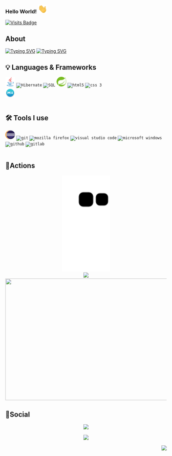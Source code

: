  <a name="top"></a>
 ### Hello World!  <img  src="https://github.com/pushpak-256/pushpak-256/blob/main/Stickers/Hi.gif?raw=true" width="29px">

[![Visits Badge](https://badges.pufler.dev/visits/Pushpak-256/Pushpak-256)](https://badges.pufler.dev/visits/Pushpak-256/Pushpak-256)
  
  [//]: <> (This is also a comment.
<img src="https://github.com/Pushpak-256/Pushpak-256/blob/master/assets/life_balance.gif" alt="side Image" align="right" width="200" height="auto" />)

## About 
[![Typing SVG](https://readme-typing-svg.herokuapp.com?font=Menlo&color=08DA08&vCenter=true&width=900&height=49&lines=%F0%9F%94%AD+I%E2%80%99m+currently+working+as+a+Software+Developer+in+Mumbai%2C+India)](https://git.io/typing-svg)
[![Typing SVG](https://readme-typing-svg.herokuapp.com?font=Menlo&color=AB00F4&vCenter=true&width=900&height=49&lines=%F0%9F%8C%B1+I%E2%80%99m+currently+Improving+Spring+and+DSA)](https://git.io/typing-svg)
<!--
 # About 
- 🔭 I’m currently working as a Software Developer in Mumbai, India
- 🌱 I’m currently learning Block Chain development
https://readme-typing-svg.herokuapp.com/demo/
speed =5000 w=900 h =49
-->

## :bulb: Languages & Frameworks 

<code><img title="Java" alt="java" width="30px" src="https://github.com/devicons/devicon/blob/v2.14.0/icons/java/java-original.svg" /></code>
<code><img title="Hibernate" alt="Hibernate" width="30px" src="https://user-images.githubusercontent.com/70573212/158594703-b513c743-38be-4a61-8566-50f198a834e1.png" /></code>
<code><img title="SQL" alt="SQL" width="30px" src="https://user-images.githubusercontent.com/70573212/158593634-04a2e7f2-d724-4b15-988f-e868cd6830f7.png" /></code>
<code><img title="Spring Framework" alt="Spring" width="30px" src="https://github.com/devicons/devicon/blob/master/icons/spring/spring-original.svg" /></code>
<code><img title="HTML 5" alt="html5" width="30px" src="https://cdn.jsdelivr.net/gh/devicons/devicon/icons/html5/html5-original.svg" /></code>
<code><img title="CSS 3" alt="css 3" width="30px" src="https://cdn.jsdelivr.net/gh/devicons/devicon/icons/css3/css3-original.svg" /></code>
<code> <img title="Markdown" alt="markdown" width="30px" src="https://github.com/pushpak-256/pushpak-256/blob/main/Stickers/markdown-github.png" /></code>
</br></br>

## :hammer_and_wrench: Tools I use

<code><img title="Eclipse IDE" alt="Eclipse" width="30px" src="https://github.com/pushpak-256/pushpak-256/blob/main/Stickers/eclipse.png" /></code>
<code><img title="Git" alt="git" width="30px" src="https://cdn.jsdelivr.net/gh/devicons/devicon/icons/git/git-original.svg" /></code>
<code><img title="Mozilla Firefox" alt="mozilla firefox" width="30px" src="https://cdn.jsdelivr.net/gh/devicons/devicon/icons/firefox/firefox-original.svg" /></code>
<code><img title="VS Code" alt="visual studio code" width="30px" src="https://cdn.jsdelivr.net/gh/devicons/devicon/icons/vscode/vscode-original.svg" /></code>
<code><img title="MS Windows" alt="microsoft windows" width="30px" src="https://cdn.jsdelivr.net/gh/devicons/devicon/icons/windows8/windows8-original.svg" /></code>
<code><img title="GitHub" alt="github" width="30px" src="https://user-images.githubusercontent.com/70573212/158606128-1a297412-b8d7-439e-a194-0de3faa55a6d.png" /></code>
<code><img title="GitLab" alt="gitlab" width="30px" src="https://img.icons8.com/color/240/000000/gitlab.png" /></code>
</br></br>


## 🔭Actions

<div align="center">
	<img height="300px" src="https://github.com/pushpak-256/pushpak-256/blob/output/github-contribution-grid-snake.svg" />
	
</div>


<div align="center">
	<img height="280px" 
	     src="https://github-readme-streak-stats.herokuapp.com/?user=pushpak-256&theme=chartreuse-dark&currStreakNum=purple&currStreakLabel=purple"/>
</div>


<div align="center">
    <img height="380px"  width="1000"
src="https://activity-graph.herokuapp.com/graph?username=pushpak-256&bg_color=000000&color=7fff00&custom_title=Contribution%20Graph&line=800080&point=808080"
    />
</div>

<!-- 

<div align="center">
    <img height="300px" src="https://metrics.lecoq.io/pushpak-256?template=classic&config.timezone=Asia%2FShanghai">
</div>

<img height="150px" src="https://github-readme-stats.vercel.app/api?username=pushpak-256&show_icons=true"/>
<img height="300px" src="https://github-readme-stats.vercel.app/api/top-langs/?username=pushpak-256&theme=blue-green"/>
-->


## 🌱Social &nbsp;&nbsp;&nbsp;&nbsp; 
<!--<div align="left">
    <img height="" src="https://github-profile-trophy.vercel.app/?username=pushpak-256&theme=juicyfresh"/>
	 <img height="" src="https://github-profile-trophy.vercel.app/?username=pushpak-256&theme=matrix"/>
</div>-->

<p align="center" width="100%">
	<!--
 <span ><span>&nbsp;&nbsp;&nbsp;&nbsp;&nbsp;&nbsp;&nbsp;&nbsp;&nbsp;&nbsp;&nbsp;&nbsp;&nbsp;</span>                <span>&nbsp;&nbsp;&nbsp;&nbsp;&nbsp;&nbsp;&nbsp;&nbsp;&nbsp;&nbsp;&nbsp;&nbsp;&nbsp;</span></span>
 -->
 <image src="https://github-profile-trophy.vercel.app/?username=pushpak-256&theme=matrix&row=1&no-bg=true&no-frame=true">    
</p>
	
<div align="center">
<!-- width="50%" -->
  <image 
   height="400px" 
   src="https://raw.githubusercontent.com/pushpak-256/pushpak-256/main/profile-3d-contrib/profile-night-green.svg"
   >
	
</div>
	
<p align="right">
	<a href="#top"><img src="https://img.shields.io/static/v1?label&message=back+to+top&color=#171515&style=flat&logo"></a>
</p>
